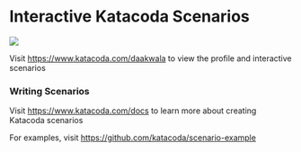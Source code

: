 # Interactive Katacoda Scenarios

[![](http://shields.katacoda.com/katacoda/daakwala/count.svg)](https://www.katacoda.com/daakwala "Get your profile on Katacoda.com")

Visit https://www.katacoda.com/daakwala to view the profile and interactive scenarios

### Writing Scenarios
Visit https://www.katacoda.com/docs to learn more about creating Katacoda scenarios

For examples, visit https://github.com/katacoda/scenario-example
